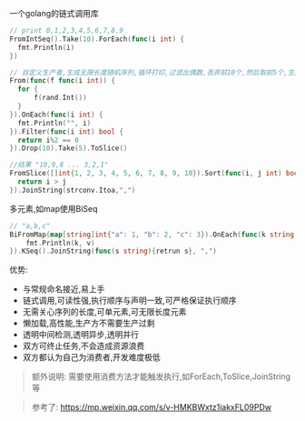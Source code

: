 
一个golang的链式调用库

```go
// print 0,1,2,3,4,5,6,7,8,9
FromIntSeq().Take(10).ForEach(func(i int) {
  fmt.Println(i)
})

// 自定义生产者,生成无限长度随机序列,循环打印,过滤出偶数,丢弃前10个,然后取前5个,生成切片
From(func(f func(i int)) {
  for {
      f(rand.Int())
  }
}).OnEach(func(i int) {
  fmt.Println("", i)
}).Filter(func(i int) bool {
  return i%2 == 0
}).Drop(10).Take(5).ToSlice()

//结果 "10,9,8 ... 3,2,1"
FromSlice([]int{1, 2, 3, 4, 5, 6, 7, 8, 9, 10}).Sort(func(i, j int) bool {
  return i > j
}).JoinString(strconv.Itoa,",")
```

多元素,如map使用BiSeq

```go
// "a,b,c"
BiFromMap(map[string]int{"a": 1, "b": 2, "c": 3}).OnEach(func(k string, v int) {
    fmt.Println(k, v)
}).KSeq().JoinString(func(s string){retrun s}, ",")
```

优势:

- 与常规命名接近,易上手
- 链式调用,可读性强,执行顺序与声明一致,可严格保证执行顺序
- 无需关心序列的长度,可单元素,可无限长度元素
- 懒加载,高性能,生产方不需要生产过剩
- 透明中间检测,透明异步,透明并行
- 双方可终止任务,不会造成资源浪费
- 双方都认为自己为消费者,开发难度极低

> 额外说明: 需要使用消费方法才能触发执行,如ForEach,ToSlice,JoinString等

> 参考了: https://mp.weixin.qq.com/s/v-HMKBWxtz1iakxFL09PDw
